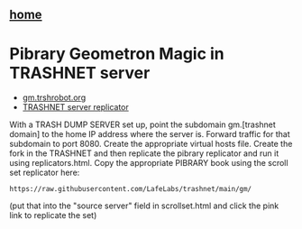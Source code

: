 ## [home](scrolls/home)

# Pibrary Geometron Magic in TRASHNET server

 - [gm.trshrobot.org](https://gm.trashrobot.org)
 - [TRASHNET server replicator](https://github.com/LafeLabs/trashnet)

With a TRASH DUMP SERVER set up, point the subdomain gm.[trashnet domain] to the home IP address where the server is.  Forward traffic for that subdomain to port 8080.  Create the appropriate virtual hosts file.  Create the fork in the TRASHNET and then replicate the pibrary replicator and run it using replicators.html.  Copy the appropriate PIBRARY book using the scroll set replicator here:

```
https://raw.githubusercontent.com/LafeLabs/trashnet/main/gm/
```
(put that into the "source server" field in scrollset.html and click the pink link to replicate the set)

